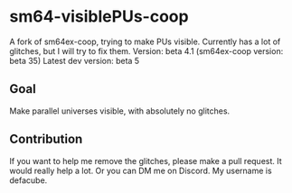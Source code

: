 # sm64-visiblePUs-coop
A fork of sm64ex-coop, trying to make PUs visible.
Currently has a lot of glitches, but I will try to fix them.
Version: beta 4.1 (sm64ex-coop version: beta 35)
Latest dev version: beta 5

## Goal
Make parallel universes visible, with absolutely no glitches.

## Contribution
If you want to help me remove the glitches, please make a pull request.
It would really help a lot.
Or you can DM me on Discord. My username is defacube.
